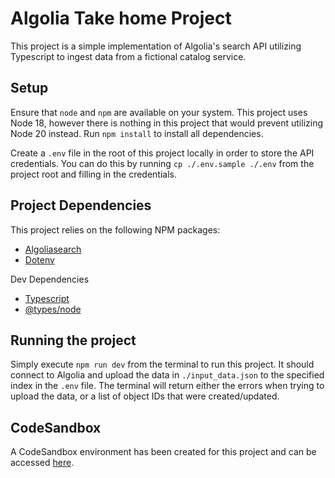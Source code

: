 # Algolia Take home Project

This project is a simple implementation of Algolia's search API utilizing Typescript to ingest data from a fictional catalog service.

## Setup
Ensure that `node` and `npm` are available on your system. This project uses Node 18, however there is nothing in this project that would prevent utilizing Node 20 instead. Run `npm install` to install all dependencies.

Create a `.env` file in the root of this project locally in order to store the API credentials. You can do this by running `cp ./.env.sample ./.env` from the project root and filling in the credentials.

## Project Dependencies
This project relies on the following NPM packages:

* [Algoliasearch](https://www.npmjs.com/package/algoliasearch)
* [Dotenv](https://www.npmjs.com/package/dotenv)

Dev Dependencies
* [Typescript](https://www.npmjs.com/package/typescript)
* [@types/node](https://www.npmjs.com/package/@types/node)

## Running the project
Simply execute `npm run dev` from the terminal to run this project. It should connect to Algolia and upload the data in `./input_data.json` to the specified index in the `.env` file. The terminal will return either the errors when trying to upload the data, or a list of object IDs that were created/updated.

## CodeSandbox
A CodeSandbox environment has been created for this project and can be accessed [here](https://codesandbox.io/p/github/prestonchoate/algolia-take-home/main?file=%1Fsrc%2Findex.ts).
